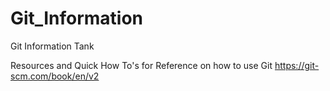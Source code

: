 # Git_Information
Git Information Tank

Resources and Quick How To's for Reference on how to use Git
https://git-scm.com/book/en/v2
